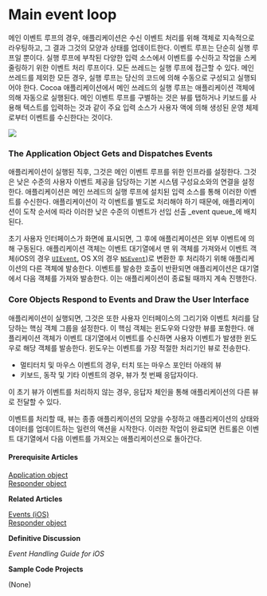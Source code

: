 # Main event loop

메인 이벤트 루프의 경우, 애플리케이션은 수신 이벤트 처리를 위해 객체로 지속적으로 라우팅하고, 그 결과 그것의 모양과 상태를 업데이트한다. 이벤트 루프는 단순히 실행 루프일 뿐이다. 실행 루프에 부착된 다양한 입력 소스에서 이벤트를 수신하고 작업을 스케줄링하기 위한 이벤트 처리 루프이다. 모든 쓰레드는 실행 루프에 접근할 수 있다. 메인 쓰레드를 제외한 모든 경우, 실행 루프는 당신의 코드에 의해 수동으로 구성되고 실행되어야 한다. Cocoa 애플리케이션에서 메인 쓰레드의 실행 루프는 애플리케이션 객체에 의해 자동으로 실행된다. 메인 이벤트 루프를 구별하는 것은 뷰를 탭하거나 키보드를 사용해 텍스트를 입력하는 것과 같이 주요 입력 소스가 사용자 액에 의해 생성된 운영 체제로부터 이벤트를 수신한다는 것이다.

![](../../.gitbook/assets/main_event_loop.jpg)

### The Application Object Gets and Dispatches Events

애플리케이션이 실행된 직후, 그것은 메인 이벤트 루프를 위한 인프라를 설정한다. 그것은 낮은 수준의 사용자 이벤트 제공을 담당하는 기본 시스템 구성요소와의 연결을 설정한다. 애플리케이션은 메인 쓰레드의 실행 루프에 설치된 입력 소스를 통해 이러한 이벤트를 수신한다. 애플리케이션이 각 이벤트를 별도로 처리해야 하기 때문에, 애플리케이션이 도착 순서에 따라 이러한 낮은 수준의 이벤트가 선입 선출 _event queue_에 배치된다.

초기 사용자 인터페이스가 화면에 표시되면, 그 후에 애플리케이션은 외부 이벤트에 의해 구동된다. 애플리케이션 객체는 이벤트 대기열에서 맨 위 객체를 가져와서 이벤트 객체\(iOS의 경우 [`UIEvent`](https://developer.apple.com/documentation/uikit/uievent), OS X의 경우 [`NSEvent`](https://developer.apple.com/documentation/appkit/nsevent)\)로 변환한 후 처리하기 위해 애플리케이션의 다른 객체에 발송한다. 이벤트를 발송한 호출이 반환되면 애플리케이션은 대기열에서 다음 객체를 가져와 발송한다. 이는 애플리케이션이 종료될 때까지 계속 진행한다.

### Core Objects Respond to Events and Draw the User Interface

애플리케이션이 실행되면, 그것은 또한 사용자 인터페이스의 그리기와 이벤트 처리를 담당하는 핵심 객체 그룹을 설정한다. 이 핵심 객체는 윈도우와 다양한 뷰를 포함한다. 애플리케이션 객체가 이벤트 대기열에서 이벤트를 수신하면 사용자 이벤트가 발생한 윈도우로 해당 객체를 발송한다. 윈도우는 이벤트를 가장 적절한 처리기인 뷰로 전송한다.

* 멀티터치 및 마우스 이벤트의 경우, 터치 또는 마우스 포인터 아래의 뷰
* 키보드, 동작 및 기타 이벤트의 경우, 뷰가 첫 번째 응답자이다.

이 초기 뷰가 이벤트를 처리하지 않는 경우, 응답자 체인을 통해 애플리케이션의 다른 뷰로 전달할 수 있다.

이벤트를 처리할 때, 뷰는 종종 애플리케이션의 모양을 수정하고 애플리케이션의 상태와 데이터를 업데이트하는 일련의 액션을 시작한다. 이러한 작업이 완료되면 컨트롤은 이벤트 대기열에서 다음 이벤트를 가져오는 애플리케이션으로 돌아간다.

#### Prerequisite Articles

[Application object](https://developer.apple.com/library/archive/documentation/General/Conceptual/Devpedia-CocoaApp/ApplicationObject.html#//apple_ref/doc/uid/TP40009071-CH10-SW1)  
[Responder object](https://developer.apple.com/library/archive/documentation/General/Conceptual/Devpedia-CocoaApp/Responder.html#//apple_ref/doc/uid/TP40009071-CH1-SW1)

**Related Articles**

[Events \(iOS\)](https://developer.apple.com/library/archive/documentation/General/Conceptual/Devpedia-CocoaApp/EventHandlingiPhone.html#//apple_ref/doc/uid/TP40009071-CH13-SW1)  
[Responder object](https://developer.apple.com/library/archive/documentation/General/Conceptual/Devpedia-CocoaApp/Responder.html#//apple_ref/doc/uid/TP40009071-CH1-SW1)

**Definitive Discussion**

_Event Handling Guide for iOS_

**Sample Code Projects**

\(None\)

